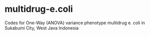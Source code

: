 # multidrug-e.coli
Codes for One-Way (ANOVA) variance phenotype multidrug e. coli in Sukabumi City, West Java Indonesia
